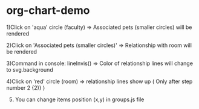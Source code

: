 # org-chart-demo
1)Click on 'aqua' circle (faculty) => Associated pets (smaller circles)  will be rendered

2)Click on 'Associated pets (smaller circles)' => Relationship with room will be rendered

3)Command in console: lineInvis() => Color of relationship lines will change to svg.background

4)Click on 'red' circle (room) => relationship lines show up ( Only after step number 2 {2)} )

5) You can change items position (x,y) in groups.js file
